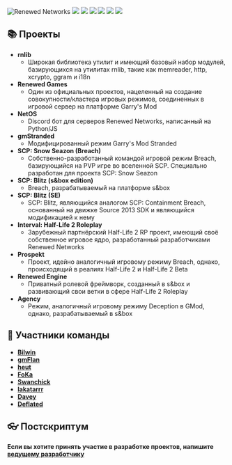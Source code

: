 ![Renewed Networks](https://i.imgur.com/65IlJTm.png)
[![](https://img.shields.io/badge/Renewed%20Networks-0077ff?style=for-the-badge&logo=readthedocs&logoColor=white)](https://renewed.network)
[![](https://img.shields.io/badge/vkontakte-0077ff?style=for-the-badge&logo=vk)](https://vk.com/club169420266)
[![](https://img.shields.io/badge/GitHub-171a21?style=for-the-badge&logo=github)](https://github.com/renewed-networks)
[![](https://img.shields.io/badge/Steam-2a475e?style=for-the-badge&logo=steam)](https://steamcommunity.com/groups/renewed_networks)
[![](https://img.shields.io/badge/Discord-%237289da?style=for-the-badge&logo=discord&logoColor=white)](https://discord.gg/4MBuAKJGYR)
[![](https://img.shields.io/badge/YouTube-FF0000?style=for-the-badge&logo=youtube&logoColor=white)](https://www.youtube.com/channel/UCfTGiEu2wfXTPpEoChq2fgg)

## 📚 Проекты
- <b>rnlib</b>
  - Широкая библиотека утилит и имеющий базовый набор модулей, базирующихся на утилитах rnlib, такие как memreader, http, xcrypto, ggram и i18n
- <b>Renewed Games</b>
  - Один из официальных проектов, нацеленный на создание совокупности/кластера игровых режимов, соединенных в игровой сервер на платформе Garry's Mod
- <b>NetOS</b>
  - Discord бот для серверов Renewed Networks, написанный на Python/JS
- <b>gmStranded</b>
  - Модифицированный режим Garry's Mod Stranded
- <b>SCP: Snow Seazon (Breach)</b>
  - Собственно-разработанный командой игровой режим Breach, базирующийся на PVP игре во вселенной SCP. Специально разработан для проекта SCP: Snow Seazon
- <b>SCP: Blitz (s&box edition)</b>
  - Breach, разрабатываемый на платформе s&box
- <b>SCP: Blitz (SE)</b>
  - SCP: Blitz, являющийся аналогом SCP: Containment Breach, основанный на движке Source 2013 SDK и являющийся модификацией к нему
- <b>Interval: Half-Life 2 Roleplay</b>
  - Зарубежный партнёрский Half-Life 2 RP проект, имеющий своё собственное игровое ядро, разработанный разработчиками Renewed Networks
- <b>Prospekt</b>
  - Проект, идейно аналогичный игровому режиму Breach, однако, происходящий в реалиях Half-Life 2 и Half-Life 2 Beta
- <b>Renewed Engine</b>
  - Приватный ролевой фреймворк, созданный в s&box и развивающий свои ветки в сфере Half-Life 2 Roleplay
- <b>Agency</b>
  - Режим, аналогичный игровому режиму Deception в GMod, однако, разрабатываемый в s&box

## 🔆 Участники команды
- <b>[Bilwin](http://steamcommunity.com/profiles/76561198799754743)</b>
- <b>[gmFlan](http://steamcommunity.com/profiles/76561198019947959)</b> 
- <b>[heut](http://steamcommunity.com/profiles/76561198414640282)</b>
- <b>[FoKa](http://steamcommunity.com/profiles/76561198843557555)</b>
- <b>[Swanchick](http://steamcommunity.com/profiles/76561198032071176)</b>
- <b>[lakatarrr](http://steamcommunity.com/profiles/76561198860822909)</b>
- <b>[Davey](http://steamcommunity.com/profiles/76561198343835495)</b>
- <b>[Deflated](http://steamcommunity.com/profiles/76561198077046155)</b>

## :eyeglasses: Постскриптум
<b>Если вы хотите принять участие в разработке проектов, напишите [ведущему разработчику](https://steamcommunity.com/id/bilwin/)</b>

